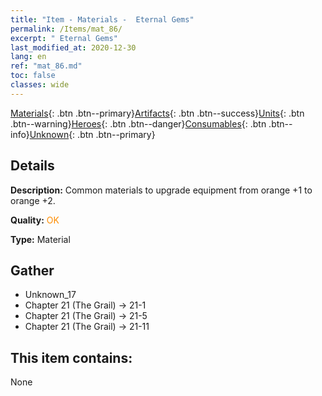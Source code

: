 ```yaml
---
title: "Item - Materials -  Eternal Gems"
permalink: /Items/mat_86/
excerpt: " Eternal Gems"
last_modified_at: 2020-12-30
lang: en
ref: "mat_86.md"
toc: false
classes: wide
---
```

 [Materials](/Items/){: .btn .btn--primary}[Artifacts](/Items/Artifacts/){: .btn .btn--success}[Units](/Items/Units/){: .btn .btn--warning}[Heroes](/Items/Heroes/){: .btn .btn--danger}[Consumables](/Items/Consumables/){: .btn .btn--info}[Unknown](/Items/Unknown/){: .btn .btn--primary}

## Details
 **Description:** Common materials to upgrade equipment from orange +1 to orange +2.

 **Quality:** <span style="color: #FF8C00">OK</span>

 **Type:** Material

## Gather

*    Unknown_17 
*    Chapter 21 (The Grail) -> 21-1 
*    Chapter 21 (The Grail) -> 21-5 
*    Chapter 21 (The Grail) -> 21-11 

## This item contains:

  None

